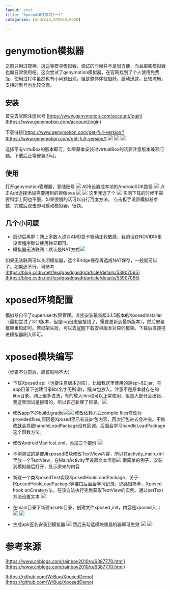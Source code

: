 ```yaml
---
layout: post
title: "Xposed模块学习(一)"
categories: [Android,XPOSED,HOOK]

---
```


# genymotion模拟器

之前只用过夜神、逍遥等安卓模拟器，调试的时候并不是很方便，而且那些模拟器也偏日常使用吧。这次尝试了genymotion模拟器，在官网找到了个人使用免费版，使用过程中虽然也有小问题出现，但是整体体验很好。启动迅速，比较流畅，支持的型号也比较全面。

## 安装

首先去官网注册账号
[https://www.genymotion.com/account/login](https://www.genymotion.com/account/login)

下载链接[https://www.genymotion.com/get-full-version/](https://www.genymotion.com/get-full-version/)
![](https://i.loli.net/2018/10/19/5bc93e6361971.png)
![](https://i.loli.net/2018/10/19/5bc93e77a54ff.png)
![](https://i.loli.net/2018/10/19/5bc93e859bd5b.png)

选择带有virtuBox的版本即可，如果原本安装过virtualBox的话要注意版本兼容问题。下载后正常安装即可。

## 使用

打开genymotion管理器，登陆账号
![](https://i.loli.net/2018/10/19/5bc93ee96b061.png)
ADB设置成本地的AndroidSDK路径
![](https://i.loli.net/2018/10/19/5bc93f1759e91.png)
点击Add选择添加需要用到的镜像ova
![](https://i.loli.net/2018/10/19/5bc93f453ad84.png)
![](https://i.loli.net/2018/10/19/5bc93f8b22de7.png)
这里我选了个
![](https://i.loli.net/2018/10/19/5bc93fa8d029c.png)
实测下载的时候不需要科学上网也不慢，如果很慢的话可以自行百度方法。
点击扳手设置模拟器参数，完成后双击即可启动模拟器，很快。

## 几个小问题
- 启动后黑屏：网上多数人说对AMD显卡驱动比较敏感，我的话在NOVIDIA里设置程序默认使用独显即可。
- 模拟器无法联网：默认是NAT方式![](https://i.loli.net/2018/10/19/5bc94075e8529.png)

如果无法联网可以关闭模拟器，选个Bridge保存再选成NAT保存，一般就可以了。如果还不行，可参考[https://blog.csdn.net/fesdgasdgasdg/article/details/53907065](https://blog.csdn.net/fesdgasdgasdg/article/details/53907065)

# xposed环境配置
模拟器自带了superuser权限管理。直接安装最新版3.1.5版本的XposedInstaller（最初尝试了3.1.1版本，但是log日志里报错了，需要更新到最新版本），然后安装框架重启即可。若框架失败，可以去[官网](http://dl-xda.xposed.info/framework/ "官网")下载安卓版本对应的框架。下载后直接拖进模拟器刷入即可。

# xposed模块编写
（步骤不分前后，应该影响不大）

- 下载Xposed api（也要注意版本对应），比如我这里使用的是api-82.jar，在app目录下创建目录lib(名字无所谓)，将jar包放入。注意不是原本就存在的libs目录，网上很多说法，有的放入libs也可以正常使用，但是大部分会出错，我这里测试是报错的，所以自己新建了目录。![](https://i.loli.net/2018/10/19/5bc944036f4fa.png)
- 修改app下的build.gradle![](https://i.loli.net/2018/10/19/5bc94420011d0.png)![](https://i.loli.net/2018/10/19/5bc944fd35c8a.png)
修改依赖方式compile files修改为providedfiles,原因是Xposed里已有该jar包内容，再次打包进去会冲突。不修改就会导致handleLoadPackage没有回调。后面会学习handleLoadPackage这个函数方法。
- 修改AndroidManifest.xml，添加三个部份
![](https://i.loli.net/2018/10/19/5bc947965d581.png)
- 本例测试的是使用xposed模块修改TextView内容，所以在activity_main.xml里放一个TextView，在MainActivity里设置文本信息![](https://i.loli.net/2018/10/19/5bc9482f718b5.png)
很简单的例子，安装到模拟器后打开，显示原来的内容

- 新建一个类XposedTest实现XposedHookLoadPackage，关于IXposedHookLoadPackage等接口后面会学习记录。思路很简单，Xposed hook onCreate方法。在该方法执行完后获取TextView的实例。通过setText方法设置文本
![](https://i.loli.net/2018/10/19/5bc94a999d9e4.png)
- 在main目录下新建assets目录，创建文件xposed_init，内容是xposed入口![](https://i.loli.net/2018/10/19/5bc94b07883b4.png)
 ![](https://i.loli.net/2018/10/19/5bc94b1ac88b7.png)
- 生成apk签名安装到模拟器
![](https://i.loli.net/2018/10/19/5bc94b9bf3fcb.png)
然后去勾选模块重启机器即可生效
![](https://i.loli.net/2018/10/19/5bc94bd70839c.png)
![](https://i.loli.net/2018/10/19/5bc94cefba90c.png)

# 参考来源

[https://www.cnblogs.com/rainboy2010/p/6387770.html](https://www.cnblogs.com/rainboy2010/p/6387770.html)

[https://github.com/WrBug/XposedDemo](https://github.com/WrBug/XposedDemo)